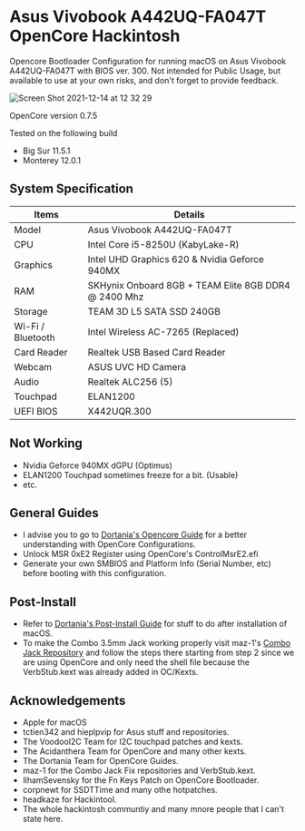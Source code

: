# Asus Vivobook A442UQ-FA047T OpenCore Hackintosh
Opencore Bootloader Configuration for running macOS on Asus Vivobook A442UQ-FA047T with BIOS ver. 300.
Not intended for Public Usage, but available to use at your own risks, and don't forget to provide feedback.

![Screen Shot 2021-12-14 at 12 32 29](https://user-images.githubusercontent.com/46070105/145934710-3596001d-e9e8-40d9-aef4-4f7095c37442.png)

OpenCore version 0.7.5

Tested on the following build
- Big Sur 11.5.1
- Monterey 12.0.1

## System Specification
Items | Details |
--- | --- |
Model	| Asus Vivobook A442UQ-FA047T
CPU	| Intel Core i5-8250U (KabyLake-R)
Graphics	| Intel UHD Graphics 620 & Nvidia Geforce 940MX
RAM	| SKHynix Onboard 8GB + TEAM Elite 8GB DDR4 @ 2400 Mhz
Storage | TEAM 3D L5 SATA SSD 240GB
Wi-Fi / Bluetooth	| Intel Wireless AC-7265 (Replaced)
Card Reader	| Realtek USB Based Card Reader
Webcam	| ASUS UVC HD Camera
Audio	| Realtek ALC256 (5)
Touchpad	| ELAN1200
UEFI BIOS |	X442UQR.300

## Not Working
- Nvidia Geforce 940MX dGPU (Optimus)
- ELAN1200 Touchpad sometimes freeze for a bit. (Usable)
- etc.

## General Guides
- I advise you to go to [Dortania's Opencore Guide](https://dortania.github.io/OpenCore-Install-Guide/prerequisites.html) for a better understanding with OpenCore Configurations.
- Unlock MSR 0xE2 Register using OpenCore's ControlMsrE2.efi
- Generate your own SMBIOS and Platform Info (Serial Number, etc) before booting with this configuration.

## Post-Install
- Refer to [Dortania's Post-Install Guide](https://dortania.github.io/OpenCore-Post-Install/) for stuff to do after installation of macOS.
- To make the Combo 3.5mm Jack working properly visit maz-1's [Combo Jack Repository](https://github.com/hackintosh-stuff/ComboJack) and follow the steps there starting from step 2 since we are using OpenCore and only need the shell file because the VerbStub.kext was already added in OC/Kexts.

## Acknowledgements
- Apple for macOS
- tctien342 and hieplpvip for Asus stuff and repositories.
- The VoodooI2C Team for I2C touchpad patches and kexts.
- The Acidanthera Team for OpenCore and many other kexts.
- The Dortania Team for OpenCore Guides.
- maz-1 for the Combo Jack Fix repositories and VerbStub.kext.
- IlhamSevensky for the Fn Keys Patch on OpenCore Bootloader.
- corpnewt for SSDTTime and many othe hotpatches.
- headkaze for Hackintool.
- The whole hackintosh communtiy and many mnore people that I can't state here.
